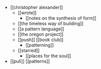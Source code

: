 - [[christopher alexander]]
	- [[wrote]] 
		- [[notes on the synthesis of form]]
    - [[the timeless way of building]]
    - [[a pattern language]]
    - [[the oregon project]]
  - [[push]] [[book club]] 
    - [[patterning]]
  - [[starred]]
    - [[places for the soul]]
- [[pull]] [[patterns]]
